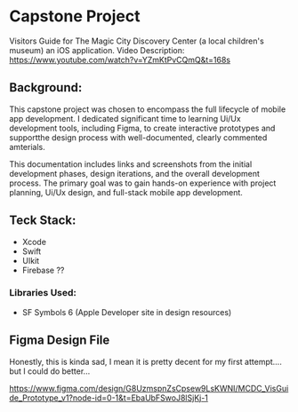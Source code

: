# Capstone Project
Visitors Guide for The Magic City Discovery Center (a local children's museum) an iOS application.
Video Description: https://www.youtube.com/watch?v=YZmKtPvCQmQ&t=168s 

## Background:
This capstone project was chosen to encompass the full lifecycle of mobile app development. I dedicated significant time to learning Ui/Ux development tools, including Figma, to create interactive prototypes and supportthe design process with well-documented, clearly commented amterials.

This documentation includes links and screenshots from the initial development phases, design iterations, and the overall development process. The primary goal was to gain hands-on experience with project planning, Ui/Ux design, and full-stack mobile app development.

## Teck Stack:
- Xcode
- Swift
- UIkit
- Firebase ??

### Libraries Used:
- SF Symbols 6 (Apple Developer site in design resources)
  
## Figma Design File
Honestly, this is kinda sad, I mean it is pretty decent for my first attempt.... but I could do better...

https://www.figma.com/design/G8UzmspnZsCpsew9LsKWNI/MCDC_VisGuide_Prototype_v1?node-id=0-1&t=EbaUbFSwoJ8lSjKj-1 
